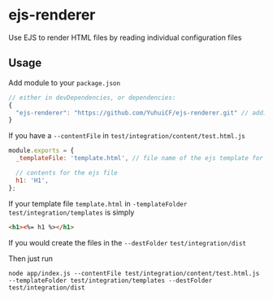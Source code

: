 
# ejs-renderer

Use EJS to render HTML files by reading individual configuration files

## Usage

Add module to your `package.json`
```javascript
// either in devDependencies, or dependencies:
{
  "ejs-renderer": "https://github.com/YuhuiCF/ejs-renderer.git" // additionally with #master or #X.XX.XX
}
```

If you have a `--contentFile` in `test/integration/content/test.html.js`
```javascript
module.exports = {
  _templateFile: 'template.html', // file name of the ejs template for the content

  // contents for the ejs file
  h1: 'H1',
};
```

If your template file `template.html` in `-templateFolder` `test/integration/templates` is simply
```html
<h1><%= h1 %></h1>
```

If you would create the files in the `--destFolder` `test/integration/dist`

Then just run
```shell
node app/index.js --contentFile test/integration/content/test.html.js --templateFolder test/integration/templates --destFolder test/integration/dist
```
